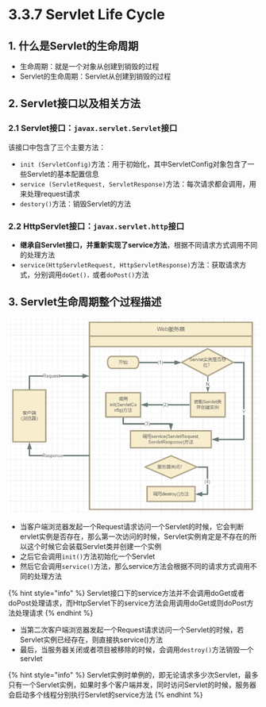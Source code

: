 # 3.3.7 Servlet Life Cycle

## 1. 什么是Servlet的生命周期

* 生命周期：就是一个对象从创建到销毁的过程
* Servlet的生命周期：Servlet从创建到销毁的过程

## 2. Servlet接口以及相关方法

### 2.1 Servlet接口：`javax.servlet.Servlet`接口

该接口中包含了三个主要方法：

* `init (ServletConfig)`方法：用于初始化，其中ServletConfig对象包含了一些Servlet的基本配置信息
* `service (ServletRequest, ServletResponse)`方法：每次请求都会调用，用来处理request请求
* `destory()`方法：销毁Servlet的方法

### 2.2 HttpServlet接口：`javax.servlet.http`接口

* **继承自Servlet接口，并重新实现了service方法**，根据不同请求方式调用不同的处理方法
* `service(HttpServletRequest, HttpServletResponse)`方法：获取请求方式，分别调用`doGet()，`或者`doPost()`方法

## 3. Servlet生命周期整个过程描述

![](../../.gitbook/assets/image.png)

* 当客户端浏览器发起一个Request请求访问一个Servlet的时候，它会判断ervlet实例是否存在，那么第一次访问的时候，Servlet实例肯定是不存在的所以这个时候它会装载Servlet类并创建一个实例
* 之后它会调用`init()`方法初始化一个Servlet
* 然后它会调用`service()`方法，那么service方法会根据不同的请求方式调用不同的处理方法

{% hint style="info" %}
Servlet接口下的service方法并不会调用doGet或者doPost处理请求，而HttpServlet下的service方法会用调用doGet或则doPost方法处理请求
{% endhint %}

* 当第二次客户端浏览器发起一个Request请求访问一个Servlet的时候，若Servlet实例已经存在，则直接执service\(\)方法
* 最后，当服务器关闭或者项目被移除的时候，会调用`destroy()`方法销毁一个servlet

{% hint style="info" %}
Servlet实例时单例的，即无论请求多少次Servlet，最多只有一个Servlet实例，如果时多个客户端并发，同时访问Servlet的时候，服务器会启动多个线程分别执行Servlet的service方法
{% endhint %}

